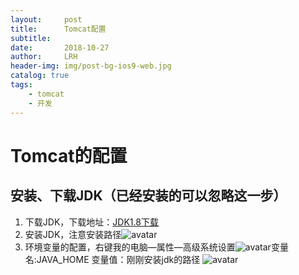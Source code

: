 ```yaml
---
layout:     post
title:      Tomcat配置
subtitle:   
date:       2018-10-27
author:     LRH
header-img: img/post-bg-ios9-web.jpg
catalog: true
tags:
    - tomcat
    - 开发
---
```


# Tomcat的配置
## 安装、下载JDK（已经安装的可以忽略这一步）
1. 下载JDK，下载地址：[JDK1.8下载](https://www.oracle.com/technetwork/java/javase/downloads/jdk8-downloads-2133151.html)
2. 安装JDK，注意安装路径![avatar](https://img-blog.csdn.net/20170618230222565?watermark/2/text/aHR0cDovL2Jsb2cuY3Nkbi5uZXQvdTAxMjkzNDMyNQ==/font/5a6L5L2T/fontsize/400/fill/I0JBQkFCMA==/dissolve/70/gravity/SouthEast)
3. 环境变量的配置，右键我的电脑—属性—高级系统设置![avatar](https://img-blog.csdn.net/20170618222853112?watermark/2/text/aHR0cDovL2Jsb2cuY3Nkbi5uZXQvdTAxMjkzNDMyNQ==/font/5a6L5L2T/fontsize/400/fill/I0JBQkFCMA==/dissolve/70/gravity/SouthEast)变量名:JAVA_HOME 变量值：刚刚安装jdk的路径
 ![avatar](https://img-blog.csdn.net/20170618223019800?watermark/2/text/aHR0cDovL2Jsb2cuY3Nkbi5uZXQvdTAxMjkzNDMyNQ==/font/5a6L5L2T/fontsize/400/fill/I0JBQkFCMA==/dissolve/70/gravity/SouthEast)

